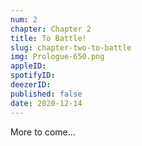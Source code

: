 ```yaml
---
num: 2
chapter: Chapter 2
title: To Battle!
slug: chapter-two-to-battle
img: Prologue-650.png
appleID:
spotifyID:
deezerID:
published: false
date: 2020-12-14
---
```


More to come...
